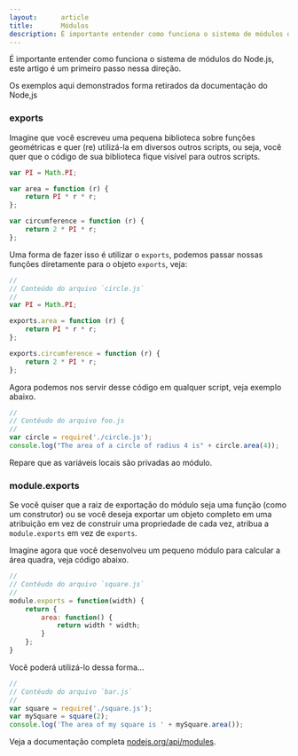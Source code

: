 ```yaml
---
layout:      article
title:       Módulos
description: É importante entender como funciona o sistema de módulos do Node.js, este artigo é um primeiro passo nessa direção.
---
```


É importante entender como funciona o sistema de módulos do Node.js, este artigo é um primeiro passo nessa direção.

Os exemplos aqui demonstrados forma retirados da documentação do Node,js

### exports

Imagine que você escreveu uma pequena biblioteca sobre funções geométricas e quer (re) utilizá-la em diversos outros
scripts, ou seja, você quer que o código de sua biblioteca fique visível para outros scripts.


```javascript
var PI = Math.PI;

var area = function (r) {
    return PI * r * r;
};

var circumference = function (r) {
    return 2 * PI * r;
};
```

Uma forma de fazer isso é utilizar o `exports`, podemos passar nossas funções diretamente para o objeto `exports`, veja:

```javascript
//
// Conteúdo do arquivo `circle.js`
//
var PI = Math.PI;

exports.area = function (r) {
    return PI * r * r;
};

exports.circumference = function (r) {
    return 2 * PI * r;
};
```

Agora podemos nos servir desse código em qualquer script, veja exemplo abaixo.

```javascript
//
// Contéudo do arquivo foo.js
//
var circle = require('./circle.js');
console.log("The area of a circle of radius 4 is" + circle.area(4));
```

Repare que as variáveis locais são privadas ao módulo.


### module.exports

Se você quiser que a raiz de exportação do módulo seja uma função (como um construtor) ou se você deseja exportar um 
objeto completo em uma atribuição em vez de construir uma propriedade de cada vez, atribua a `module.exports` em vez 
de `exports`.

Imagine agora que você desenvolveu um pequeno módulo para calcular a área quadra, veja código abaixo.

```javascript
//
// Contéudo do arquivo `square.js`
//
module.exports = function(width) {
    return {
        area: function() {
            return width * width;
        }
    };
}
```

Você poderá utilizá-lo dessa forma...

```javascript
//
// Contéudo do arquivo `bar.js`
//
var square = require('./square.js');
var mySquare = square(2);
console.log('The area of my square is ' + mySquare.area());
```

Veja a documentação completa [nodejs.org/api/modules]( https://nodejs.org/api/modules.html"link-externo").
